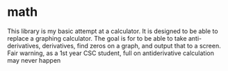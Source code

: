 # math
This library is my basic attempt at a calculator. It is designed to be able to replace a graphing calculator. The goal is for to be able to take anti-derivatives, derivatives, find zeros on a graph, and output that to a screen.
Fair warning, as a 1st year CSC student, full on antiderivative calculation may never happen
